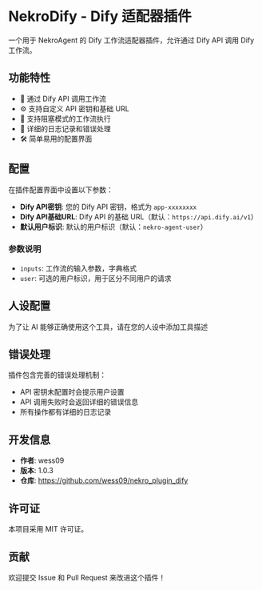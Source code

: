 # NekroDify - Dify 适配器插件

一个用于 NekroAgent 的 Dify 工作流适配器插件，允许通过 Dify API 调用 Dify 工作流。

## 功能特性

- 🔗 通过 Dify API 调用工作流
- ⚙️ 支持自定义 API 密钥和基础 URL
- 🔄 支持阻塞模式的工作流执行
- 📝 详细的日志记录和错误处理
- 🛠️ 简单易用的配置界面


## 配置

在插件配置界面中设置以下参数：

- **Dify API密钥**: 您的 Dify API 密钥，格式为 `app-xxxxxxxx`
- **Dify API基础URL**: Dify API 的基础 URL（默认：`https://api.dify.ai/v1`）
- **默认用户标识**: 默认的用户标识（默认：`nekro-agent-user`）


### 参数说明

- `inputs`: 工作流的输入参数，字典格式
- `user`: 可选的用户标识，用于区分不同用户的请求

## 人设配置

为了让 AI 能够正确使用这个工具，请在您的人设中添加工具描述

## 错误处理

插件包含完善的错误处理机制：

- API 密钥未配置时会提示用户设置
- API 调用失败时会返回详细的错误信息
- 所有操作都有详细的日志记录

## 开发信息

- **作者**: wess09
- **版本**: 1.0.3
- **仓库**: https://github.com/wess09/nekro_plugin_dify

## 许可证

本项目采用 MIT 许可证。

## 贡献

欢迎提交 Issue 和 Pull Request 来改进这个插件！